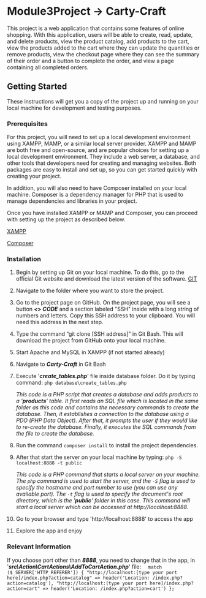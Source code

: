 
# Module3Project -> Carty-Craft

This project is a web application that contains some features of online shopping. With this application, users will be able to create, read, update, and delete products, view the product catalog, add products to the cart, view the products added to the cart where they can update the quantities or remove products, view the checkout page where they can see the summary of their order and a button to complete the order, and view a page containing all completed orders.

## Getting Started

These instructions will get you a copy of the project up and running on your local machine for development and testing purposes.

### Prerequisites

For this project, you will need to set up a local development environment using XAMPP, MAMP, or a similar local server provider. XAMPP and MAMP are both free and open-source, and are popular choices for setting up a local development environment. They include a web server, a database, and other tools that developers need for creating and managing websites. Both packages are easy to install and set up, so you can get started quickly with creating your project.

In addition, you will also need to have Composer installed on your local machine. Composer is a dependency manager for PHP that is used to manage dependencies and libraries in your project. 

Once you have installed XAMPP or MAMP and Composer, you can proceed with setting up the project as described below.

[XAMPP](https://www.apachefriends.org/)

[Composer](https://getcomposer.org/)

### Installation

1. Begin by setting up Git on your local machine. To do this, go to the official Git website and download the latest version of the software.
    [GIT](https://git-scm.com/)

2. Navigate to the folder where you want to store the project.

3. Go to the project page on GitHub. On the project page, you will see a button ***<> CODE*** and a section labeled "SSH" inside with a long string of numbers and letters. Copy this SSH address to your clipboard. You will need this address in the next step.

4. Type the command “git clone [SSH address]” in Git Bash. This will download the project from GitHub onto your local machine.

5. Start Apache and MySQL in XAMPP (if not started already)

6. Navigate to ***Carty-Craft*** in Git Bash

7. Execute '***create_tables.php***' file inside database folder. Do it by typing command:
    `php database\create_tables.php`

    *This code is a PHP script that creates a database and adds products to a '***products***' table. It first reads an SQL file which is located in the same folder as this code and contains the necessary commands to create the database. Then, it establishes a connection to the database using a PDO (PHP Data Object). After that, it prompts the user if they would like to re-create the database. Finally, it executes the SQL commands from the file to create the database.*

8. Run the command `composer install` to install the project dependencies.
9. After that start the server on your local machine by typing:
    `php -S localhost:8888 -t public`

    *This code is a PHP command that starts a local server on your machine. The `php` command is used to start the server, and the `-S` flag is used to specify the hostname and port number to use (you can use any available port). The `-t` flag is used to specify the document's root directory, which is the '***public***' folder in this case. This command will start a local server which can be accessed at http://localhost:8888.*

10. Go to your browser and type 'http://localhost:8888' to access the app

11. Explore the app and enjoy


### Relevant Information

If you choose port other than ***8888***, you need to change that in the app, in '***src\Action\CartActions\AddToCartAction.php***' file:
    `  match ($_SERVER['HTTP_REFERER']) {
                 "http://localhost:[type your port here]/index.php?action=catalog" => header('Location: /index.php?action=catalog'),
                 "http://localhost:[type your port here]/index.php?action=cart" => header('Location: /index.php?action=cart')
    };`

